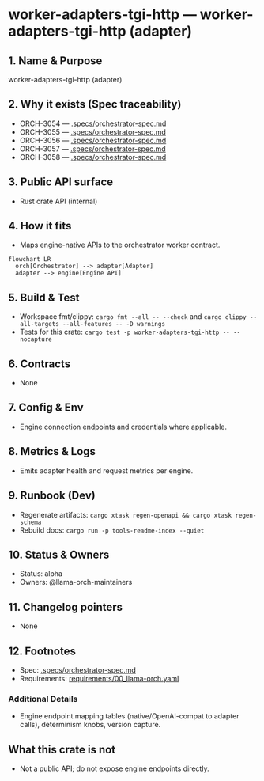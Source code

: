 # worker-adapters-tgi-http — worker-adapters-tgi-http (adapter)

## 1. Name & Purpose

worker-adapters-tgi-http (adapter)

## 2. Why it exists (Spec traceability)

- ORCH-3054 — [.specs/orchestrator-spec.md](../../.specs/orchestrator-spec.md#orch-3054)
- ORCH-3055 — [.specs/orchestrator-spec.md](../../.specs/orchestrator-spec.md#orch-3055)
- ORCH-3056 — [.specs/orchestrator-spec.md](../../.specs/orchestrator-spec.md#orch-3056)
- ORCH-3057 — [.specs/orchestrator-spec.md](../../.specs/orchestrator-spec.md#orch-3057)
- ORCH-3058 — [.specs/orchestrator-spec.md](../../.specs/orchestrator-spec.md#orch-3058)


## 3. Public API surface

- Rust crate API (internal)

## 4. How it fits

- Maps engine-native APIs to the orchestrator worker contract.

```mermaid
flowchart LR
  orch[Orchestrator] --> adapter[Adapter]
  adapter --> engine[Engine API]
```

## 5. Build & Test

- Workspace fmt/clippy: `cargo fmt --all -- --check` and `cargo clippy --all-targets --all-features
-- -D warnings`
- Tests for this crate: `cargo test -p worker-adapters-tgi-http -- --nocapture`


## 6. Contracts

- None


## 7. Config & Env

- Engine connection endpoints and credentials where applicable.

## 8. Metrics & Logs

- Emits adapter health and request metrics per engine.

## 9. Runbook (Dev)

- Regenerate artifacts: `cargo xtask regen-openapi && cargo xtask regen-schema`
- Rebuild docs: `cargo run -p tools-readme-index --quiet`


## 10. Status & Owners

- Status: alpha
- Owners: @llama-orch-maintainers

## 11. Changelog pointers

- None

## 12. Footnotes

- Spec: [.specs/orchestrator-spec.md](../../.specs/orchestrator-spec.md)
- Requirements: [requirements/00_llama-orch.yaml](../../requirements/00_llama-orch.yaml)

### Additional Details
- Engine endpoint mapping tables (native/OpenAI-compat to adapter calls), determinism knobs,
version capture.


## What this crate is not

- Not a public API; do not expose engine endpoints directly.
